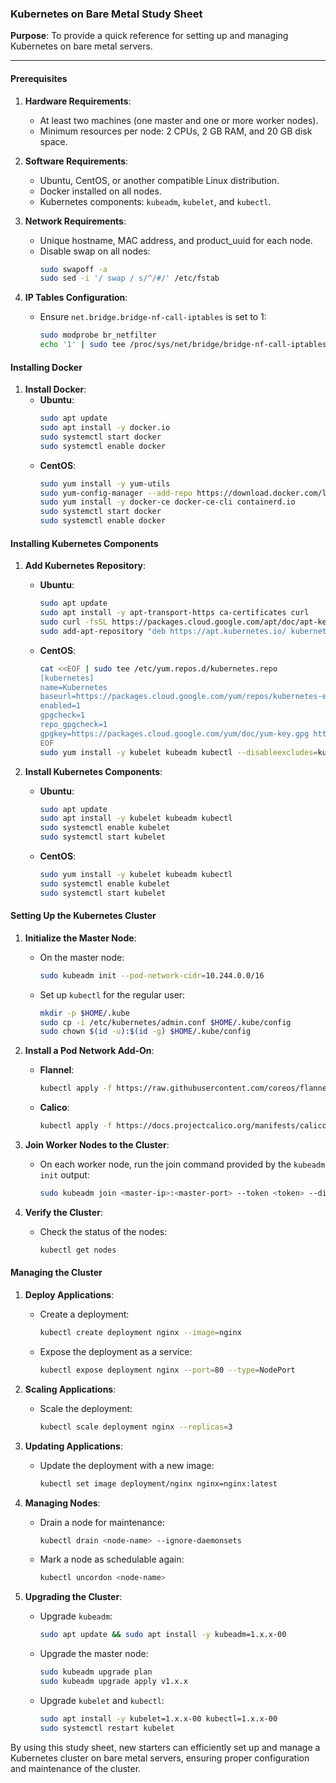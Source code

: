 ### Kubernetes on Bare Metal Study Sheet

**Purpose**: To provide a quick reference for setting up and managing Kubernetes on bare metal servers.

---

#### Prerequisites

1. **Hardware Requirements**:
    - At least two machines (one master and one or more worker nodes).
    - Minimum resources per node: 2 CPUs, 2 GB RAM, and 20 GB disk space.

2. **Software Requirements**:
    - Ubuntu, CentOS, or another compatible Linux distribution.
    - Docker installed on all nodes.
    - Kubernetes components: `kubeadm`, `kubelet`, and `kubectl`.

3. **Network Requirements**:
    - Unique hostname, MAC address, and product_uuid for each node.
    - Disable swap on all nodes:
      ```sh
      sudo swapoff -a
      sudo sed -i '/ swap / s/^/#/' /etc/fstab
      ```

4. **IP Tables Configuration**:
    - Ensure `net.bridge.bridge-nf-call-iptables` is set to 1:
      ```sh
      sudo modprobe br_netfilter
      echo '1' | sudo tee /proc/sys/net/bridge/bridge-nf-call-iptables
      ```

#### Installing Docker

1. **Install Docker**:
    - **Ubuntu**:
      ```sh
      sudo apt update
      sudo apt install -y docker.io
      sudo systemctl start docker
      sudo systemctl enable docker
      ```
    - **CentOS**:
      ```sh
      sudo yum install -y yum-utils
      sudo yum-config-manager --add-repo https://download.docker.com/linux/centos/docker-ce.repo
      sudo yum install -y docker-ce docker-ce-cli containerd.io
      sudo systemctl start docker
      sudo systemctl enable docker
      ```

#### Installing Kubernetes Components

1. **Add Kubernetes Repository**:
    - **Ubuntu**:
      ```sh
      sudo apt update
      sudo apt install -y apt-transport-https ca-certificates curl
      sudo curl -fsSL https://packages.cloud.google.com/apt/doc/apt-key.gpg | sudo apt-key add -
      sudo add-apt-repository "deb https://apt.kubernetes.io/ kubernetes-xenial main"
      ```
    - **CentOS**:
      ```sh
      cat <<EOF | sudo tee /etc/yum.repos.d/kubernetes.repo
      [kubernetes]
      name=Kubernetes
      baseurl=https://packages.cloud.google.com/yum/repos/kubernetes-el7-x86_64
      enabled=1
      gpgcheck=1
      repo_gpgcheck=1
      gpgkey=https://packages.cloud.google.com/yum/doc/yum-key.gpg https://packages.cloud.google.com/yum/doc/rpm-package-key.gpg
      EOF
      sudo yum install -y kubelet kubeadm kubectl --disableexcludes=kubernetes
      ```

2. **Install Kubernetes Components**:
    - **Ubuntu**:
      ```sh
      sudo apt update
      sudo apt install -y kubelet kubeadm kubectl
      sudo systemctl enable kubelet
      sudo systemctl start kubelet
      ```
    - **CentOS**:
      ```sh
      sudo yum install -y kubelet kubeadm kubectl
      sudo systemctl enable kubelet
      sudo systemctl start kubelet
      ```

#### Setting Up the Kubernetes Cluster

1. **Initialize the Master Node**:
    - On the master node:
      ```sh
      sudo kubeadm init --pod-network-cidr=10.244.0.0/16
      ```
    - Set up `kubectl` for the regular user:
      ```sh
      mkdir -p $HOME/.kube
      sudo cp -i /etc/kubernetes/admin.conf $HOME/.kube/config
      sudo chown $(id -u):$(id -g) $HOME/.kube/config
      ```

2. **Install a Pod Network Add-On**:
    - **Flannel**:
      ```sh
      kubectl apply -f https://raw.githubusercontent.com/coreos/flannel/master/Documentation/kube-flannel.yml
      ```
    - **Calico**:
      ```sh
      kubectl apply -f https://docs.projectcalico.org/manifests/calico.yaml
      ```

3. **Join Worker Nodes to the Cluster**:
    - On each worker node, run the join command provided by the `kubeadm init` output:
      ```sh
      sudo kubeadm join <master-ip>:<master-port> --token <token> --discovery-token-ca-cert-hash sha256:<hash>
      ```

4. **Verify the Cluster**:
    - Check the status of the nodes:
      ```sh
      kubectl get nodes
      ```

#### Managing the Cluster

1. **Deploy Applications**:
    - Create a deployment:
      ```sh
      kubectl create deployment nginx --image=nginx
      ```
    - Expose the deployment as a service:
      ```sh
      kubectl expose deployment nginx --port=80 --type=NodePort
      ```

2. **Scaling Applications**:
    - Scale the deployment:
      ```sh
      kubectl scale deployment nginx --replicas=3
      ```

3. **Updating Applications**:
    - Update the deployment with a new image:
      ```sh
      kubectl set image deployment/nginx nginx=nginx:latest
      ```

4. **Managing Nodes**:
    - Drain a node for maintenance:
      ```sh
      kubectl drain <node-name> --ignore-daemonsets
      ```
    - Mark a node as schedulable again:
      ```sh
      kubectl uncordon <node-name>
      ```

5. **Upgrading the Cluster**:
    - Upgrade `kubeadm`:
      ```sh
      sudo apt update && sudo apt install -y kubeadm=1.x.x-00
      ```
    - Upgrade the master node:
      ```sh
      sudo kubeadm upgrade plan
      sudo kubeadm upgrade apply v1.x.x
      ```
    - Upgrade `kubelet` and `kubectl`:
      ```sh
      sudo apt install -y kubelet=1.x.x-00 kubectl=1.x.x-00
      sudo systemctl restart kubelet
      ```

By using this study sheet, new starters can efficiently set up and manage a Kubernetes cluster on bare metal servers, ensuring proper configuration and maintenance of the cluster.
